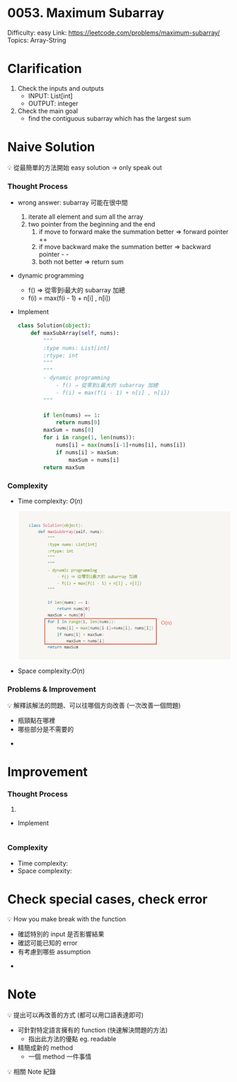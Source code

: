 # 0053. Maximum Subarray

Difficulty: easy
Link: https://leetcode.com/problems/maximum-subarray/
Topics: Array-String

# Clarification

1. Check the inputs and outputs
    - INPUT: List[int]
    - OUTPUT: integer
2. Check the main goal
    - find the contiguous subarray which has the largest sum

# Naive Solution

<aside>
💡 從最簡單的方法開始 easy solution → only speak out

</aside>

### Thought Process

- wrong answer: subarray 可能在很中間
    1. iterate all element and sum all the array
    2. two pointer from the beginning and the end
        1. if move to forward make the summation better ⇒ forward pointer ++
        2. if move backward make the summation better ⇒ backward pointer - -
        3. both not better ⇒ return sum
- dynamic programming
    - f() ⇒ 從零到i最大的 subarray 加總
    - f(i) = max(f(i - 1) + n[i] , n[i])
- Implement
    
    ```python
    class Solution(object):
        def maxSubArray(self, nums):
            """
            :type nums: List[int]
            :rtype: int
            """
            """
            - dynamic programming
                - f() ⇒ 從零到i最大的 subarray 加總
                - f(i) = max(f(i - 1) + n[i] , n[i])
            """
            
            if len(nums) == 1:
                return nums[0]
            maxSum = nums[0]
            for i in range(1, len(nums)):
                nums[i] = max(nums[i-1]+nums[i], nums[i])
                if nums[i] > maxSum:
                    maxSum = nums[i]
            return maxSum
    ```
    

### Complexity

- Time complexity: $O(n)$
    
    ![Untitled](./Untitled.png)
    
- Space complexity:$O(n)$

### Problems & Improvement

<aside>
💡 解釋該解法的問題、可以往哪個方向改善 (一次改善一個問題)

- 瓶頸點在哪裡
- 哪些部分是不需要的
</aside>

- 

# Improvement

### Thought Process

1. 
- Implement
    
    ```python
    
    ```
    

### Complexity

- Time complexity:
- Space complexity:

# Check special cases, check error

<aside>
💡 How you make break with the function

- 確認特別的 input 是否影響結果
- 確認可能已知的 error
- 有考慮到哪些 assumption
</aside>

- 

# Note

<aside>
💡 提出可以再改善的方式 (都可以用口語表達即可)

- 可針對特定語言擁有的 function (快速解決問題的方法)
    - 指出此方法的優點 eg. readable
- 精簡成新的 method
    - 一個 method 一件事情
</aside>

<aside>
💡 相關 Note 紀錄

</aside>